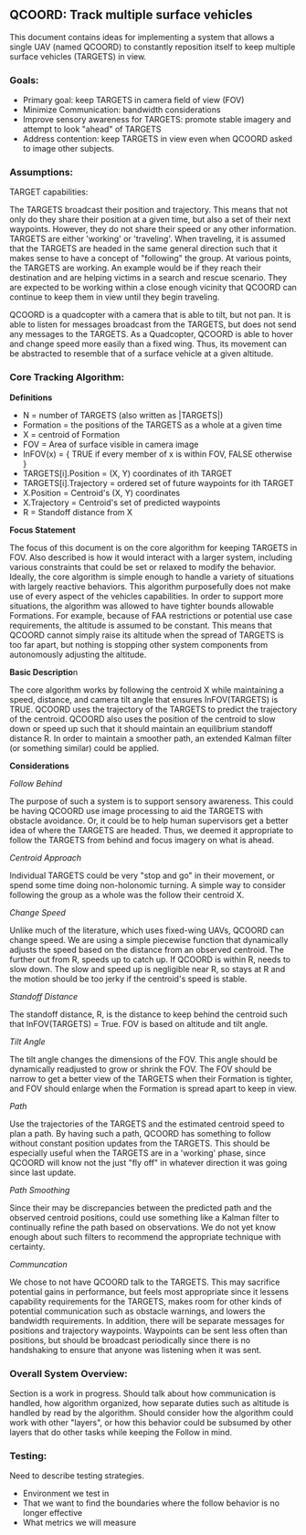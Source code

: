 ## QCOORD: Track multiple surface vehicles

This document contains ideas for implementing a system that allows a single UAV (named QCOORD) 
to constantly reposition itself to keep multiple surface vehicles (TARGETS) in view. 

### Goals: 

- Primary goal: keep TARGETS in camera field of view (FOV)
- Minimize Communication: bandwidth considerations
- Improve sensory awareness for TARGETS: promote stable imagery and attempt to look "ahead" of TARGETS
- Address contention: keep TARGETS in view even when QCOORD asked to image other subjects. 

### Assumptions:

TARGET capabilities:

The TARGETS broadcast their position and trajectory. 
This means that not only do they share their position at a given time, but also a set of their next waypoints. 
However, they do not share their speed or any other information. 
TARGETS are either 'working' or 'traveling'. 
When traveling, it is assumed that the TARGETS are headed in the same general direction such that
it makes sense to have a concept of "following" the group. 
At various points, the TARGETS are working. An example would be if they reach their destination and 
are helping victims in a search and rescue scenario. They are expected to be working within
a close enough vicinity that QCOORD can continue to keep them in view until they begin traveling. 

QCOORD is a quadcopter with a camera that is able to tilt, but not pan. 
It is able to listen for messages broadcast from the TARGETS, but does not send any messages to the TARGETS. 
As a Quadcopter, QCOORD is able to hover and change speed more easily than a fixed wing. 
Thus, its movement can be abstracted to resemble that of a surface vehicle at a given altitude. 

### Core Tracking Algorithm:

**Definitions**

- N = number of TARGETS (also written as |TARGETS|)
- Formation = the positions of the TARGETS as a whole at a given time 
- X = centroid of Formation
- FOV = Area of surface visible in camera image
- InFOV(x) = { TRUE if every member of x is within FOV, FALSE otherwise }
- TARGETS[i].Position = (X, Y) coordinates of ith TARGET 
- TARGETS[i].Trajectory = ordered set of future waypoints for ith TARGET
- X.Position = Centroid's (X, Y) coordinates
- X.Trajectory = Centroid's set of predicted waypoints
- R = Standoff distance from X

**Focus Statement**

The focus of this document is on the core algorithm for keeping TARGETS in FOV. 
Also described is how it would interact with a larger system, 
including various constraints that could be set or relaxed to modify the behavior. 
Ideally, the core algorithm is simple enough to handle a variety of situations with largely reactive behaviors. 
This algorithm purposefully does not make use of every aspect of the vehicles capabilities. 
In order to support more situations, the algorithm was allowed to have tighter bounds allowable Formations.
For example, because of FAA restrictions or potential use case requirements, the altitude is assumed to be constant. 
This means that QCOORD cannot simply raise its altitude when the spread of TARGETS is too far apart,
but nothing is stopping other system components from autonomously adjusting the altitude.

**Basic Descriptio**n

The core algorithm works by following the centroid X while maintaining a speed, distance, and camera tilt angle
that ensures InFOV(TARGETS) is TRUE.
QCOORD uses the trajectory of the TARGETS to predict the trajectory of the centroid. 
QCOORD also uses the position of the centroid to slow down or speed up such that it 
should maintain an equilibrium standoff distance R. 
In order to maintain a smoother path, an extended Kalman filter (or something similar) could be applied.


**Considerations**

_Follow Behind_

The purpose of such a system is to support sensory awareness. 
This could be having QCOORD use image processing to aid the TARGETS with obstacle avoidance.
Or, it could be to help human supervisors get a better idea of where the TARGETS are headed. 
Thus, we deemed it appropriate to follow the TARGETS from behind and focus imagery on what is ahead. 

_Centroid Approach_

Individual TARGETS could be very "stop and go" in their movement, or spend some time doing non-holonomic turning. 
A simple way to consider following the group as a whole was the follow their centroid X. 

_Change Speed_

Unlike much of the literature, which uses fixed-wing UAVs, QCOORD can change speed. 
We are using a simple piecewise function that dynamically adjusts the speed based on the distance
from an observed centroid. The further out from R, speeds up to catch up. If QCOORD is within R, needs to slow down. 
The slow and speed up is negligible near R, so stays at R and the motion should be too jerky if the centroid's speed
is stable. 

_Standoff Distance_

The standoff distance, R, is the distance to keep behind the centroid such that InFOV(TARGETS) = True. 
FOV is based on altitude and tilt angle. 

_Tilt Angle_

The tilt angle changes the dimensions of the FOV.
This angle should be dynamically readjusted to grow or shrink the FOV. 
The FOV should be narrow to get a better view of the TARGETS when their Formation is tighter, 
and FOV should enlarge when the Formation is spread apart to keep in view. 

_Path_

Use the trajectories of the TARGETS and the estimated centroid speed to plan a path.
By having such a path, QCOORD has something to follow without constant position updates from the TARGETS. 
This should be especially useful when the TARGETS are in a 'working' phase, 
since QCOORD will know not the just "fly off" in whatever direction it was going since last update. 

_Path Smoothing_

Since their may be discrepancies between the predicted path and the observed centroid positions, 
could use something like a Kalman filter to continually refine the path based on observations. 
We do not yet know enough about such filters to recommend the appropriate technique with certainty.

_Communcation_

We chose to not have QCOORD talk to the TARGETS. 
This may sacrifice potential gains in performance, but feels most appropriate since it
lessens capability requirements for the TARGETS, makes room for other kinds of potential communication
such as obstacle warnings, and lowers the bandwidth requirements. 
In addition, there will be separate messages for positions and trajectory waypoints. 
Waypoints can be sent less often than positions, but should be broadcast periodically since
there is no handshaking to ensure that anyone was listening when it was sent. 


### Overall System Overview:

Section is a work in progress. 
Should talk about how communication is handled, 
how algorithm organized, 
how separate duties such as altitude is handled by read by the algorithm.
Should consider how the algorithm could work with other "layers",
or how this behavior could be subsumed by other layers that do other tasks while keeping the Follow in mind. 

### Testing:

Need to describe testing strategies.
- Environment we test in
- That we want to find the boundaries where the follow behavior is no longer effective
- What metrics we will measure









